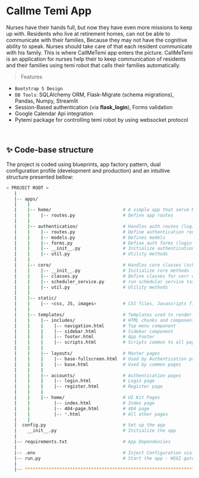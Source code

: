 # Callme Temi App

Nurses have their hands full, but now they have even more missions to keep up with. 
Residents who live at retirement homes, can not be able to communicate with their families,
Because they may not have the cognitive ability to speak.
Nurses should take care of that each resident communicate with his family.
This is where CallMeTemi app enters the picture.
CallMeTemi is an application for nurses help their to keep communication of
residents and their families using temi robot that calls their families automatically. <br />

> Features

- `Bootstrap 5 Design`
- `DB Tools`: SQLAlchemy ORM, Flask-Migrate (schema migrations), Pandas, Numpy, Streamlit
- Session-Based authentication (via **flask_login**), Forms validation
- Google Calendar Api integration
- Pytemi package for controlling temi robot by using websocket protocol
<br />


## ✨ Code-base structure

The project is coded using blueprints, app factory pattern, dual configuration profile (development and production) and an intuitive structure presented bellow:

```bash
< PROJECT ROOT >
   |
   |-- apps/
   |    |
   |    |-- home/                           # A simple app that serve HTML files
   |    |    |-- routes.py                  # Define app routes
   |    |
   |    |-- authentication/                 # Handles auth routes (login and register)
   |    |    |-- routes.py                  # Define authentication routes  
   |    |    |-- models.py                  # Defines models  
   |    |    |-- forms.py                   # Define auth forms (login and register) 
   |    |    |-- __init__.py                # Initialize authentication methods
   |    |    |-- util.py                    # Utility methods
   |    |
   |    |-- core/                           # Handles core classes (scheduler service and departments)
   |    |    |-- __init__.py                # Initialize core methods
   |    |    |-- classes.py                 # Define classes for corr objects 
   |    |    |-- scheduler_service.py       # run schedular service task
   |    |    |-- util.py                    # Utility methods
   |    |
   |    |-- static/
   |    |    |-- <css, JS, images>          # CSS files, Javascripts files
   |    |
   |    |-- templates/                      # Templates used to render pages
   |    |    |-- includes/                  # HTML chunks and components
   |    |    |    |-- navigation.html       # Top menu component
   |    |    |    |-- sidebar.html          # Sidebar component
   |    |    |    |-- footer.html           # App Footer
   |    |    |    |-- scripts.html          # Scripts common to all pages
   |    |    |
   |    |    |-- layouts/                   # Master pages
   |    |    |    |-- base-fullscreen.html  # Used by Authentication pages
   |    |    |    |-- base.html             # Used by common pages
   |    |    |
   |    |    |-- accounts/                  # Authentication pages
   |    |    |    |-- login.html            # Login page
   |    |    |    |-- register.html         # Register page
   |    |    |
   |    |    |-- home/                      # UI Kit Pages
   |    |         |-- index.html            # Index page
   |    |         |-- 404-page.html         # 404 page
   |    |         |-- *.html                # All other pages
   |    |    
   |  config.py                             # Set up the app
   |    __init__.py                         # Initialize the app
   |
   |-- requirements.txt                     # App Dependencies
   |
   |-- .env                                 # Inject Configuration via Environment
   |-- run.py                               # Start the app - WSGI gateway
   |
   |-- ************************************************************************
```

<br />
